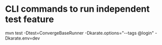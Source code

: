 # CLI commands to run independent test feature
mvn test -Dtest=ConvergeBaseRunner -Dkarate.options="--tags @login" -Dkarate.env=dev